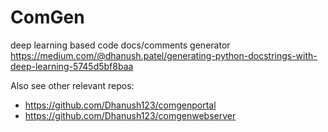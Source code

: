 # ComGen
 deep learning based code docs/comments generator
https://medium.com/@dhanush.patel/generating-python-docstrings-with-deep-learning-5745d5bf8baa

Also see other relevant repos:
- https://github.com/Dhanush123/comgenportal
- https://github.com/Dhanush123/comgenwebserver
